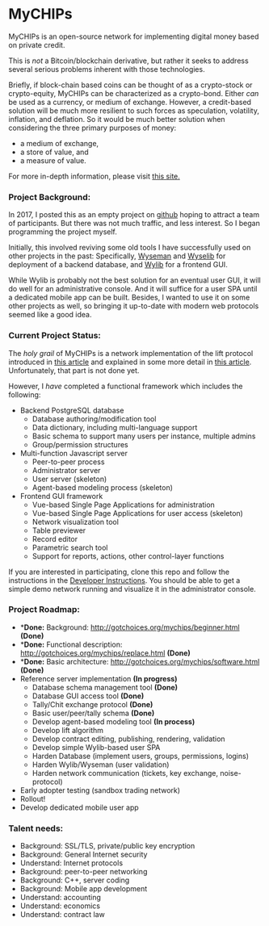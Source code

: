 # MyCHIPs
MyCHIPs is an open-source network for implementing digital money based on private credit.

This is *not* a Bitcoin/blockchain derivative, but rather it seeks to address
several serious problems inherent with those technologies.

Briefly, if block-chain based coins can be thought of as a crypto-stock
or crypto-equity, MyCHIPs can be characterized as a crypto-bond.  Either _can_
be used as a currency, or medium of exchange.  However, a credit-based 
solution will be much more resilient to such forces as speculation,
volatility, inflation, and deflation.  So it would be much better solution
when considering the three primary purposes of money:
* a medium of exchange,
* a store of value, and 
* a measure of value.

For more in-depth information, please visit [this site.](http://gotchoices.org/mychips/index.html)

### Project Background:
In 2017, I posted this as an empty project on [github](http://github.com/gotchoices/mychips)
hoping to attract a team of participants.  But there was not much traffic, and less interest.
So I began programming the project myself.

Initially, this involved reviving some old tools I have successfully used on other projects in the past:
Specifically, [Wyseman](http://github.com/gotchoices/wyseman) and
[Wyselib](http://github.com/gotchoices/wyselib) for deployment of a backend database, and
[Wylib](http://github.com/gotchoices/wylib) for a frontend GUI.

While Wylib is probably not the best solution for an eventual user GUI, it will do well
for an administrative console.  And it will suffice for a user SPA until a dedicated mobile
app can be built.  Besides, I wanted to use it on some other projects as well, so bringing
it up-to-date with modern web protocols seemed like a good idea.

### Current Project Status:
The _holy grail_ of MyCHIPs is a network implementation of the lift protocol introduced
in [this article](http://gotchoices.org/mychips/coupon.html) and explained in some more detail 
in [this article](http://gotchoices.org/mychips/acdc.html).  Unfortunately, that part is
not done yet.

However, I _have_ completed a functional framework which includes the following:
- Backend PostgreSQL database
  - Database authoring/modification tool
  - Data dictionary, including multi-language support
  - Basic schema to support many users per instance, multiple admins
  - Group/permission structures
- Multi-function Javascript server
  - Peer-to-peer process
  - Administrator server
  - User server (skeleton)
  - Agent-based modeling process (skeleton)
- Frontend GUI framework
  - Vue-based Single Page Applications for administration
  - Vue-based Single Page Applications for user access (skeleton)
  - Network visualization tool
  - Table previewer
  - Record editor
  - Parametric search tool
  - Support for reports, actions, other control-layer functions

If you are interested in participating, clone this repo and follow the instructions
in the [Developer Instructions](doc/Development).  You should be able to get a
simple demo network running and visualize it in the administrator console.

### Project Roadmap:
- ***Done:** Background: http://gotchoices.org/mychips/beginner.html **(Done)**
- ***Done:** Functional description: http://gotchoices.org/mychips/replace.html **(Done)**
- ***Done:** Basic architecture: http://gotchoices.org/mychips/software.html **(Done)**
- Reference server implementation **(In progress)**
  - Database schema management tool **(Done)**
  - Database GUI access tool **(Done)**
  - Tally/Chit exchange protocol **(Done)**
  - Basic user/peer/tally schema **(Done)**
  - Develop agent-based modeling tool **(In process)**
  - Develop lift algorithm
  - Develop contract editing, publishing, rendering, validation
  - Develop simple Wylib-based user SPA
  - Harden Database (implement users, groups, permissions, logins)
  - Harden Wylib/Wyseman (user validation)
  - Harden network communication (tickets, key exchange, noise-protocol)
- Early adopter testing (sandbox trading network)
- Rollout!
- Develop dedicated mobile user app

### Talent needs:
- Background: SSL/TLS, private/public key encryption
- Background: General Internet security
- Understand: Internet protocols
- Background: peer-to-peer networking
- Background: C++, server coding
- Background: Mobile app development
- Understand: accounting
- Understand: economics
- Understand: contract law
